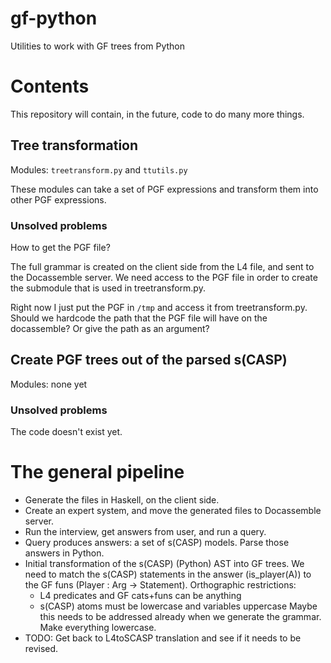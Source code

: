 # gf-python
Utilities to work with GF trees from Python

# Contents

This repository will contain, in the future, code to do many more things.

## Tree transformation

Modules: `treetransform.py` and `ttutils.py`

These modules can take a set of PGF expressions and transform them into other PGF expressions.

### Unsolved problems

How to get the PGF file?

The full grammar is created on the client side from the L4 file, and sent to the Docassemble server.
We need access to the PGF file in order to create the submodule that is used in treetransform.py.

Right now I just put the PGF in `/tmp` and access it from treetransform.py.
Should we hardcode the path that the PGF file will have on the docassemble? Or give the path as an argument?


## Create PGF trees out of the parsed s(CASP)

Modules: none yet

### Unsolved problems

The code doesn't exist yet.

# The general pipeline

- Generate the files in Haskell, on the client side.
- Create an expert system, and move the generated files to Docassemble server.
- Run the interview, get answers from user, and run a query.
- Query produces answers: a set of s(CASP) models. Parse those answers in Python.
- Initial transformation of the s(CASP) (Python) AST into GF trees.
  We need to match the s(CASP) statements in the answer (is_player(A)) to the GF funs (Player : Arg -> Statement).
  Orthographic restrictions:
  * L4 predicates and GF cats+funs can be anything
  * s(CASP) atoms must be lowercase and variables uppercase
  Maybe this needs to be addressed already when we generate the grammar. Make everything lowercase.
- TODO: Get back to L4toSCASP translation and see if it needs to be revised.
